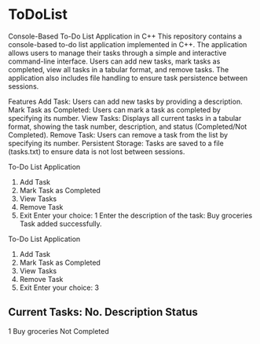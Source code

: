 # ToDoList
Console-Based To-Do List Application in C++
This repository contains a console-based to-do list application implemented in C++. The application allows users to manage their tasks through a simple and interactive command-line interface. Users can add new tasks, mark tasks as completed, view all tasks in a tabular format, and remove tasks. The application also includes file handling to ensure task persistence between sessions.

Features
Add Task: Users can add new tasks by providing a description.
Mark Task as Completed: Users can mark a task as completed by specifying its number.
View Tasks: Displays all current tasks in a tabular format, showing the task number, description, and status (Completed/Not Completed).
Remove Task: Users can remove a task from the list by specifying its number.
Persistent Storage: Tasks are saved to a file (tasks.txt) to ensure data is not lost between sessions.

To-Do List Application
1. Add Task
2. Mark Task as Completed
3. View Tasks
4. Remove Task
5. Exit
Enter your choice: 1
Enter the description of the task: Buy groceries
Task added successfully.

To-Do List Application
1. Add Task
2. Mark Task as Completed
3. View Tasks
4. Remove Task
5. Exit
Enter your choice: 3

Current Tasks:
No.  Description                                         Status         
---------------------------------------------------------------
1     Buy groceries                                      Not Completed  
